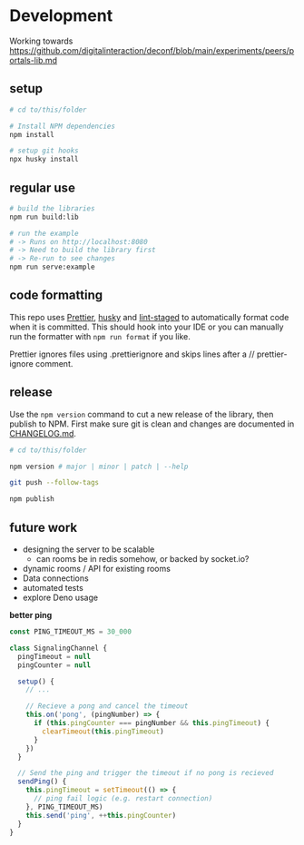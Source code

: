 # Development

Working towards
https://github.com/digitalinteraction/deconf/blob/main/experiments/peers/portals-lib.md

## setup

```sh
# cd to/this/folder

# Install NPM dependencies
npm install

# setup git hooks
npx husky install
```

## regular use

```sh
# build the libraries
npm run build:lib

# run the example
# -> Runs on http://localhost:8080
# -> Need to build the library first
# -> Re-run to see changes
npm run serve:example
```

## code formatting

This repo uses [Prettier](https://prettier.io/),
[husky](https://github.com/typicode/husky)
and [lint-staged](https://github.com/okonet/lint-staged)
to automatically format code when it is committed.
This should hook into your IDE
or you can manually run the formatter with `npm run format` if you like.

Prettier ignores files using .prettierignore and skips lines after a // prettier-ignore comment.

## release

Use the `npm version` command to cut a new release of the library, then publish to NPM.
First make sure git is clean and changes are documented in [CHANGELOG.md](/CHANGELOG.md).

```sh
# cd to/this/folder

npm version # major | minor | patch | --help

git push --follow-tags

npm publish
```

## future work

- designing the server to be scalable
  - can rooms be in redis somehow, or backed by socket.io?
- dynamic rooms / API for existing rooms
- Data connections
- automated tests
- explore Deno usage

**better ping**

```js
const PING_TIMEOUT_MS = 30_000

class SignalingChannel {
  pingTimeout = null
  pingCounter = null

  setup() {
    // ...

    // Recieve a pong and cancel the timeout
    this.on('pong', (pingNumber) => {
      if (this.pingCounter === pingNumber && this.pingTimeout) {
        clearTimeout(this.pingTimeout)
      }
    })
  }

  // Send the ping and trigger the timeout if no pong is recieved
  sendPing() {
    this.pingTimeout = setTimeout(() => {
      // ping fail logic (e.g. restart connection)
    }, PING_TIMEOUT_MS)
    this.send('ping', ++this.pingCounter)
  }
}
```
